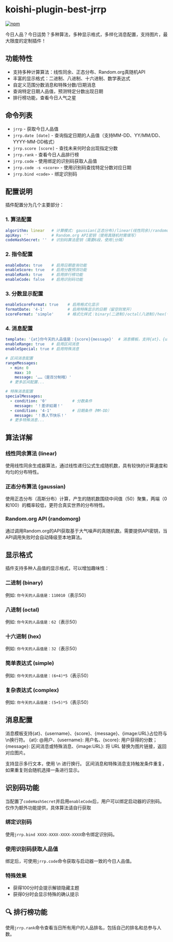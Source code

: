 # koishi-plugin-best-jrrp

[![npm](https://img.shields.io/npm/v/koishi-plugin-best-jrrp?style=flat-square)](https://www.npmjs.com/package/koishi-plugin-best-jrrp)

今日人品？今日运势？多种算法，多种显示格式，多样化消息配置，支持图片，最大限度的定制插件！

## 功能特性

- 支持多种计算算法：线性同余、正态分布、Random.org真随机API
- 丰富的显示格式：二进制、八进制、十六进制、数学表达式
- 自定义范围分数消息和特殊分数/日期消息
- 查询特定日期人品值，预测特定分数出现日期
- 排行榜功能，查看今日人气之星

## 命令列表

- `jrrp` - 获取今日人品值
- `jrrp.date [date]` - 查询指定日期的人品值（支持MM-DD、YY/MM/DD、YYYY-MM-DD格式）
- `jrrp.score [score]` - 查找未来何时会出现指定分数
- `jrrp.rank` - 查看今日人品排行榜
- `jrrp.code` - 使用绑定的识别码获取人品值
- `jrrp.code -s <score>` - 使用识别码查找特定分数对应日期
- `jrrp.bind <code>` - 绑定识别码

## 配置说明

插件配置分为几个主要部分：

### 1. 算法配置

```yaml
algorithm: linear   # 计算模式: gaussian(正态分布)/linear(线性同余)/randomorg(真随机)
apiKey: ''          # Random.org API密钥（使用真随机时需填写）
codeHashSecret: ''  # 识别码算法密钥（需要6段，使用|分隔）
```

### 2. 指令配置

```yaml
enableDate: true    # 启用日期查询功能
enableScore: true   # 启用分数预测功能
enableRank: true    # 启用排行榜功能
enableCode: false   # 启用识别码功能
```

### 3. 分数显示配置

```yaml
enableScoreFormat: true    # 启用格式化显示
formatDate: '4-1'          # 启用特殊显示的日期（留空则常开）
scoreFormat: 'simple'      # 格式化样式：binary(二进制)/octal(八进制)/hex(十六进制)/simple(简单表达式)/complex(复杂表达式)
```

### 4. 消息配置

```yaml
template: '{at}你今天的人品值是：{score}{message}'  # 消息模板，支持{at}、{username}、{score}、{message}、{image:URL}占位符与\n换行符
enableRange: true   # 启用区间消息
enableSpecial: true # 启用特殊消息

# 区间消息配置
rangeMessages:
  - min: 0
    max: 10
    message: '……（是百分制哦）'
  # 更多区间配置...

# 特殊消息配置
specialMessages:
  - condition: '0'           # 分数条件
    message: '！差评如潮！'
  - condition: '4-1'         # 日期条件（MM-DD）
    message: '！愚人节快乐！'
  # 更多特殊消息...
```

## 算法详解

### 线性同余算法 (linear)

使用线性同余生成器算法，通过线性递归公式生成随机数，具有较快的计算速度和均匀的分布特性。

### 正态分布算法 (gaussian)

使用正态分布（高斯分布）计算，产生的随机数围绕中间值（50）聚集，两端（0和100）的概率较低，更符合真实世界的分布特性。

### Random.org API (randomorg)

通过调用Random.org的API获取基于大气噪声的真随机数。需要提供API密钥，当API调用失败时会自动降级至本地算法。

## 显示格式

插件支持多种人品值的显示格式，可以增加趣味性：

### 二进制 (binary)

例如: `你今天的人品值是：110010`（表示50）

### 八进制 (octal)

例如: `你今天的人品值是：62`（表示50）

### 十六进制 (hex)

例如: `你今天的人品值是：32`（表示50）

### 简单表达式 (simple)

例如: `你今天的人品值是：(6+4)*5`（表示50）

### 复杂表达式 (complex)

例如: `你今天的人品值是：(5+5)*5`（表示50）

## 消息配置

消息模板支持{at}、{username}、{score}、{message}、{image:URL}占位符与\n换行符。
{at}: @用户、{username}: 用户名、{score}: 用户获得的分数；
{message}: 区间消息或特殊消息、{image:URL}: 将 URL 替换为图片链接，返回对应图片。

支持显示多行文本，使用 \n 进行换行。
区间消息和特殊消息支持触发条件重复，如果重复则会随机选择一条进行显示。

## 识别码功能

当配置了`codeHashSecret`并启用`enableCode`后，用户可以绑定启动器的识别码。
仅作为额外功能提供，具体算法请自行获取

### 绑定识别码

使用`jrrp.bind XXXX-XXXX-XXXX-XXXX`命令绑定识别码。

### 使用识别码获取人品值

绑定后，可使用`jrrp.code`命令获取与启动器一致的今日人品值。

### 特殊效果

- 获得100分时会提示解锁隐藏主题
- 获得0分时会显示特殊的确认提示

## 🔍 排行榜功能

使用`jrrp.rank`命令查看当日所有用户的人品排名，包括自己的排名和总参与人数。
